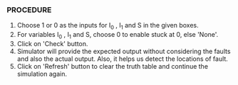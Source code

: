 ### PROCEDURE

1. Choose 1 or 0 as the inputs for I<sub>0</sub> , I<sub>1</sub> and S in the given boxes.
2. For variables I<sub>0</sub> , I<sub>1</sub> and S, choose 0 to enable stuck at 0, else 'None'.
3. Click on 'Check' button.
4. Simulator will provide the expected output without considering the faults and also the actual output. Also, it helps us detect the locations of fault.
5. Click on 'Refresh' button to clear the truth table and continue the simulation again.
